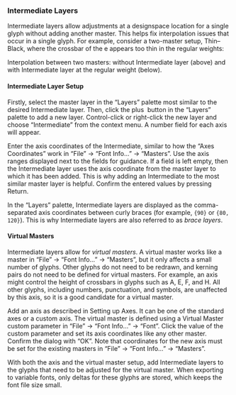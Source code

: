 ### Intermediate Layers

Intermediate layers allow adjustments at a designspace location for a single glyph without adding another master.
This helps fix interpolation issues that occur in a single glyph.
For example, consider a two-master setup, Thin–Black, where the crossbar of the e appears too thin in the regular weights:

Interpolation between two masters: without Intermediate layer (above) and with Intermediate layer at the regular weight (below).

#### Intermediate Layer Setup

Firstly, select the master layer in the “Layers” palette most similar to the desired Intermediate layer.
Then, click the plus  button in the “Layers” palette to add a new layer.
Control-click or right-click the new layer and choose “Intermediate” from the context menu.
A number field for each axis will appear.

Enter the axis coordinates of the Intermediate, similar to how the “Axes Coordinates” work in “File” → “Font Info…” → “Masters”.
Use the axis ranges displayed next to the fields for guidance.
If a field is left empty, then the Intermediate layer uses the axis coordinate from the master layer to which it has been added.
This is why adding an Intermediate to the most similar master layer is helpful.
Confirm the entered values by pressing Return.

In the “Layers” palette, Intermediate layers are displayed as the comma-separated axis coordinates between curly braces (for example, `{90}` or `{80, 120}`).
This is why Intermediate layers are also referred to as _brace layers_.

#### Virtual Masters

Intermediate layers allow for _virtual masters_.
A virtual master works like a master in “File” → “Font Info…” → “Masters”, but it only affects a small number of glyphs.
Other glyphs do not need to be redrawn, and kerning pairs do not need to be defined for virtual masters.
For example, an axis might control the height of crossbars in glyphs such as A, E, F, and H.
All other glyphs, including numbers, punctuation, and symbols, are unaffected by this axis, so it is a good candidate for a virtual master.

Add an axis as described in Setting up Axes.
It can be one of the standard axes or a custom axis.
The virtual master is defined using a Virtual Master custom parameter in “File” → “Font Info…” → “Font”.
Click the value of the custom parameter and set its axis coordinates like any other master.
Confirm the dialog with “OK”.
Note that coordinates for the new axis must be set for the existing masters in “File” → “Font Info…” → “Masters”.

With both the axis and the virtual master setup, add Intermediate layers to the glyphs that need to be adjusted for the virtual master.
When exporting to variable fonts, only deltas for these glyphs are stored, which keeps the font file size small.